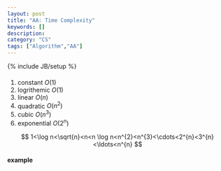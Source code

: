 ```yaml
---
layout: post
title: "AA: Time Complexity"
keywords: []
description: 
category: "CS"
tags: ["Algorithm","AA"]
---
```

{% include JB/setup %}

####
1. constant    $O(1)$
2. logrithemic $O(1)$
3. linear      $O(n)$
4. quadratic   $O(n^2)$
5. cubic       $O(n^3)$
6. exponential $O(2^n)$

$$
1<\log n<\sqrt{n}<n<n \log n<n^{2}<n^{3}<\cdots<2^{n}<3^{n}<\ldots<n^{n}
$$


#### example
